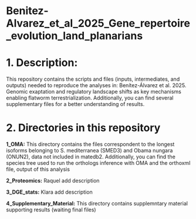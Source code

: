 # Benitez-Alvarez_et_al_2025_Gene_repertoire_evolution_land_planarians
# 1. Description:
This repository contains the scripts and files (inputs, intermediates, and outputs)  needed to reproduce the analyses in: Benítez-Álvarez et al. 2025. Genomic exaptation and regulatory landscape shifts as key mechanisms enabling flatworm terrestrialization. Additionally, you can find several supplementary files for a better understanding of results.

# 2. Directories in this repository

**1_OMA:** This directory contains the files correspondent to the longest isoforms belonging to S. mediterranea (SMED3) and Obama nungara (ONUN2), data not included in matedb2. Additionally, you can find the species tree used to run the orthologs inference with OMA and the orthoxml file, output of this analysis

**2_Proteomics:** Raquel add description

**3_DGE_stats:** Klara add description

**4_Supplementary_Material:** This directory contains supplemntary material supporting results  (waiting final files)
